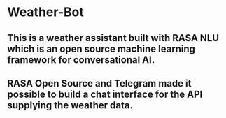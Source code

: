 # Weather-Bot

## This is a weather assistant built with RASA NLU which is an open source machine learning framework for conversational AI.

## RASA Open Source and Telegram made it possible to build a chat interface for the API supplying the weather data.
